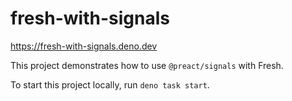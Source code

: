 # fresh-with-signals

https://fresh-with-signals.deno.dev

This project demonstrates how to use `@preact/signals` with Fresh.

To start this project locally, run `deno task start`.
